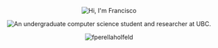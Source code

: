 <p align="center"> 
<picture>
  <source media="(prefers-color-scheme: dark)" srcset="https://readme-typing-svg.demolab.com?font=JetBrains+Mono&weight=500&size=32&duration=1000&pause=5000&color=E68100&background=321C0000&center=true&vCenter=true&multiline=true&repeat=true&width=435&lines=Hi%2C+I'm+Francisco.">
  <source media="(prefers-color-scheme: light)" srcset="https://readme-typing-svg.demolab.com?font=JetBrains+Mono&weight=500&size=32&duration=1000&pause=5000&color=0780F7FF&background=321C0000&center=true&vCenter=true&multiline=true&repeat=true&width=435&lines=Hi%2C+I'm+Francisco.">
  <img alt="Hi, I'm Francisco">
</picture>
</p>

<p align="center"> 
<picture>
  <source media="(prefers-color-scheme: dark)" srcset="https://readme-typing-svg.demolab.com?font=JetBrains+Mono&weight=500&size=20&duration=3000&pause=5000&color=E68100&background=321C0000&center=true&vCenter=true&multiline=true&repeat=true&width=800&lines=An+undergraduate+computer+science+student+and+researcher+at+UBC.">
  <source media="[(prefers-color-scheme: light)" srcset="https://readme-typing-svg.demolab.com?font=JetBrains+Mono&weight=500&size=20&duration=3000&pause=5000&color=0780F7FF&background=321C0000&center=true&vCenter=true&multiline=true&repeat=true&width=800&lines=An+undergraduate+computer+science+student+and+researcher+at+UBC.">
  <img alt="An undergraduate computer science student and researcher at UBC.">
</picture>
</p>

<p align="center" ><img src="https://github-readme-stats.vercel.app/api/top-langs?username=fperellaholfeld&show_icons=true&locale=en&layout=compact&theme=radical&hide=handlebars" alt="fperellaholfeld" /></p>

